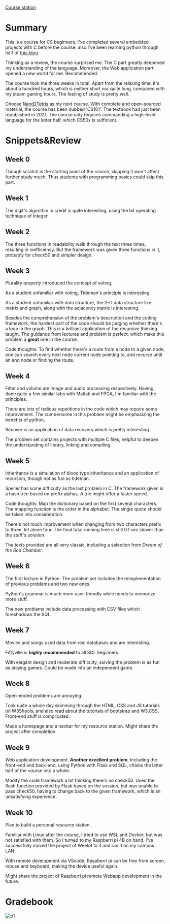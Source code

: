 [Course station](https://cs50.harvard.edu/x/2022/)

# Summary

This is a course for CS beginners. I've completed several embedded projects with C before the course, also I've been learning python through half of [this blog](https://www.liaoxuefeng.com/wiki/1016959663602400).

Thinking as a review, the course surprised me. The C part greatly deepened my understanding of the language. Moreover, the Web application part opened a new world for me. Recommended.

The course took me three weeks in total. Apart from the relaxing time, it's about a hundred hours, which is neither short nor quite long, compared with my steam gaming hours. The feeling of study is pretty well.

Choose [Nand2Tetris](https://github.com/lng205/Nand2Tetris) as my next course. With complete and open-sourced material, the course has been dubbed 'CS101'. The textbook had just been republished in 2021. The course only requires commanding a high-level language for the latter half, which CS50x is sufficient.

# Snippets&Review

## Week 0

Though scratch is the starting point of the course, skipping it won't affect further study much. Thus students with programming basics could skip this part.


## Week 1

The digit's algorithm in credit is quite interesting, using the bit operating technique of integer.


## Week 2

The three functions in readability walk through the text three times, resulting in inefficiency. But the framework was given three functions in it, probably for check50 and simpler design.


## Week 3

Plurality properly introduced the concept of voting.

As a student unfamiliar with voting, Tideman's principle is interesting.

As a student unfamiliar with data structure, the 2-D data structure like matrix and graph, along with the adjacency matrix is interesting.

Besides the comprehension of the problem's description and the coding framework, the hardest part of the code should be judging whether there's a loop in the graph. This is a brilliant application of the recursive thinking taught. The guidance from lectures and problem is perfect, which make this problem a **great** one in the course.

Code thoughts: To find whether there's a route from a node to a given node, one can search every next node current node pointing to, and recurse until an end node or finding the route.


## Week 4

Filter and volume are image and audio processing respectively. Having done quite a few similar labs with Matlab and FPGA, I'm familiar with the principles.

There are lots of tedious repetitions in the code which may require some improvement. The cumbersome in this problem might be emphasizing the benefits of python.

Recover is an application of data recovery which is pretty interesting.

The problem set contains projects with multiple C files, helpful to deepen the understanding of library, linking and compiling.


## Week 5

Inheritance is a simulation of blood type inheritance and an application of recursion, though not as fun as tideman.

Speller has some difficulty as the last problem in C. The framework given is a hash tree based on prefix alphas. A trie might offer a faster speed.

Code thoughts: Map the dictionary based on the first several characters. The mapping function is the order in the alphabet. The single quote should be taken into consideration.

There's not much improvement when changing from two characters prefix to three, let alone four. The final total running time is still 0.1 sec slower than the staff's solution.

The texts provided are all very classic, including a selection from *Dream of the Red Chamber*.


## Week 6
The first lecture in Python. The problem set includes the reimplementation of previous problems and two new ones.

Python's grammar is much more user-friendly while needs to memorize more stuff.

The new problems include data processing with CSV files which foreshadows the SQL.


## Week 7

Movies and songs used data from real databases and are interesting.

Fiftyville is **highly recommended** to all SQL beginners.

With elegant design and moderate difficulty, solving the problem is as fun as playing games. Could be made into an independent game.


## Week 8
Open-ended problems are annoying.

Took quite a whole day skimming through the HTML, CSS and JS tutorials on W3Shools, and also read about the tutorials of bootstrap and W3.CSS. Front-end stuff is complicated.

Made a homepage and a navbar for my resource station. Might share the project after completion.


## Week 9

Web application development. **Another excellent problem**, Including the front-end and back-end, using Python with Flask and SQL, chains the latter half of the course into a whole.

Modify the code framework a lot thinking there's no check50. Used the flash function provided by Flask based on the session, but was unable to pass check50, having to change back to the given framework, which is an unsatisfying experience.


## Week 10

Plan to build a personal resource station.

Familiar with Linux after the course, I tried to use WSL and Docker, but was not satisfied with them. So I turned to my Raspberri pi 4B on hand. I've successfully moved the project of Week9 to it and ran it on my campus LAN.

With remote development via VScode, Raspberri pi can be free from screen, mouse and keyboard, making the device useful again.

Might share the project of Raspberri pi remote Webapp development in the future.

# Gradebook
![p1](./images/p1.png)
